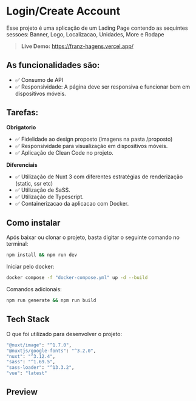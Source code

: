 # Login/Create Account

Esse projeto é uma aplicação de um Lading Page contendo as sequintes sessoes: Banner, Logo, Localizacao, Unidades, More e Rodape

> **Live Demo:** https://franz-hagens.vercel.app/

## As funcionalidades são:

- :white_check_mark: Consumo de API
- :white_check_mark: Responsividade: A página deve ser responsiva e funcionar bem em dispositivos móveis.

## Tarefas:

**Obrigatorio**

- :white_check_mark: Fidelidade ao design proposto (imagens na pasta /proposto)
- :white_check_mark: Responsividade para visualização em dispositivos móveis.
- :white_check_mark: Aplicação de Clean Code no projeto.

**Diferenciais**

- :white_check_mark: Utilização de Nuxt 3 com diferentes estratégias de renderização (static, ssr etc)
- :white_check_mark: Utilização de SaSS.
- :white_check_mark: Utilização de Typescript.
- :white_check_mark: Containerizacao da aplicacao com Docker.

## Como instalar

Após baixar ou clonar o projeto, basta digitar o seguinte comando no terminal:

```sh
npm install && npm run dev
```

Iniciar pelo docker:

```sh
docker compose -f "docker-compose.yml" up -d --build
```

Comandos adicionais:

```sh
npm run generate && npm run build
```

## Tech Stack

O que foi utilizado para desenvolver o projeto:

```sh
"@nuxt/image": "^1.7.0",
"@nuxtjs/google-fonts": "^3.2.0",
"nuxt": "^3.12.4",
"sass": "^1.69.5",
"sass-loader": "^13.3.2",
"vue": "latest"
```

## Preview

<!-- ![preview](https://github.com/franz-weberp/login-register/blob/main/public/edited-login.jpg)
![preview](https://github.com/franz-weberp/login-register/blob/main/public/edited-created.jpg) -->
